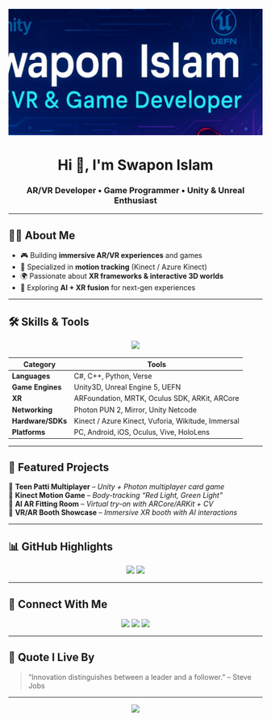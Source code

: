 <!-- Banner -->
<p align="center">
  <img src="https://raw.githubusercontent.com/AlphaNoob07/AlphaNoob07/main/banner.jpg" alt="Swapon Islam Banner" style="height: 250px; object-fit: cover;" />
</p>

<h1 align="center">Hi 👋, I'm Swapon Islam</h1>
<h3 align="center">AR/VR Developer • Game Programmer • Unity & Unreal Enthusiast</h3>

---

## 🧑‍💻 About Me  

- 🎮 Building **immersive AR/VR experiences** and games  
- 🧍 Specialized in **motion tracking** (Kinect / Azure Kinect)  
- 🌍 Passionate about **XR frameworks & interactive 3D worlds**  
- 🚀 Exploring **AI + XR fusion** for next-gen experiences  

---

## 🛠 Skills & Tools  

<p align="center">
  <img src="https://skillicons.dev/icons?i=unity,unreal,cs,cpp,python,blender,git,firebase,figma" />
</p>

| Category         | Tools |
|------------------|-------|
| **Languages**    | C#, C++, Python, Verse |
| **Game Engines** | Unity3D, Unreal Engine 5, UEFN |
| **XR**           | ARFoundation, MRTK, Oculus SDK, ARKit, ARCore |
| **Networking**   | Photon PUN 2, Mirror, Unity Netcode |
| **Hardware/SDKs**| Kinect / Azure Kinect, Vuforia, Wikitude, Immersal |
| **Platforms**    | PC, Android, iOS, Oculus, Vive, HoloLens |

---

## 🚀 Featured Projects  

🔹 **Teen Patti Multiplayer** – *Unity + Photon multiplayer card game*  
🔹 **Kinect Motion Game** – *Body-tracking “Red Light, Green Light”*  
🔹 **AI AR Fitting Room** – *Virtual try-on with ARCore/ARKit + CV*  
🔹 **VR/AR Booth Showcase** – *Immersive XR booth with AI interactions*  

---

## 📊 GitHub Highlights  

<p align="center">
  <img src="https://github-readme-stats.vercel.app/api?username=AlphaNoob07&show_icons=true&theme=tokyonight&hide=issues" height="160px"/>
  <img src="https://github-readme-stats.vercel.app/api/top-langs/?username=AlphaNoob07&layout=compact&theme=tokyonight" height="160px"/>
</p>

---

## 🤝 Connect With Me  

<p align="center">
  <a href="https://www.linkedin.com/in/swapon-islam-57a55111b/"><img src="https://img.shields.io/badge/-LinkedIn-0A66C2?style=for-the-badge&logo=linkedin&logoColor=white"></a>
  <a href="mailto:gdev.swapon@gmail.com"><img src="https://img.shields.io/badge/-Email-D14836?style=for-the-badge&logo=gmail&logoColor=white"></a>
  <a href="https://gdev-portfolio.onrender.com/"><img src="https://img.shields.io/badge/-Portfolio-12100E?style=for-the-badge&logo=vercel&logoColor=white"></a>
</p>

---

## 🧠 Quote I Live By  

> “Innovation distinguishes between a leader and a follower.” – Steve Jobs  

---

<p align="center">
  <img src="https://capsule-render.vercel.app/api?type=waving&color=gradient&height=100&section=footer"/>
</p>

